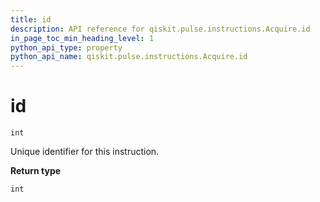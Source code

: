 ```yaml
---
title: id
description: API reference for qiskit.pulse.instructions.Acquire.id
in_page_toc_min_heading_level: 1
python_api_type: property
python_api_name: qiskit.pulse.instructions.Acquire.id
---
```


# id

<span id="qiskit.pulse.instructions.Acquire.id" />

`int`

Unique identifier for this instruction.

**Return type**

`int`

